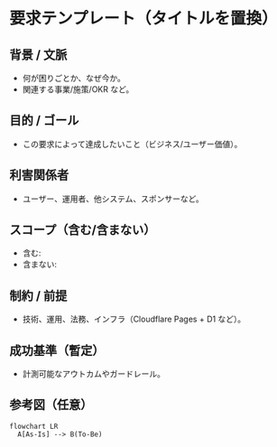 # 要求テンプレート（タイトルを置換）

## 背景 / 文脈

- 何が困りごとか、なぜ今か。
- 関連する事業/施策/OKR など。

## 目的 / ゴール

- この要求によって達成したいこと（ビジネス/ユーザー価値）。

## 利害関係者

- ユーザー、運用者、他システム、スポンサーなど。

## スコープ（含む/含まない）

- 含む:
- 含まない:

## 制約 / 前提

- 技術、運用、法務、インフラ（Cloudflare Pages + D1 など）。

## 成功基準（暫定）

- 計測可能なアウトカムやガードレール。

## 参考図（任意）

```mermaid
flowchart LR
  A[As-Is] --> B(To-Be)
```

